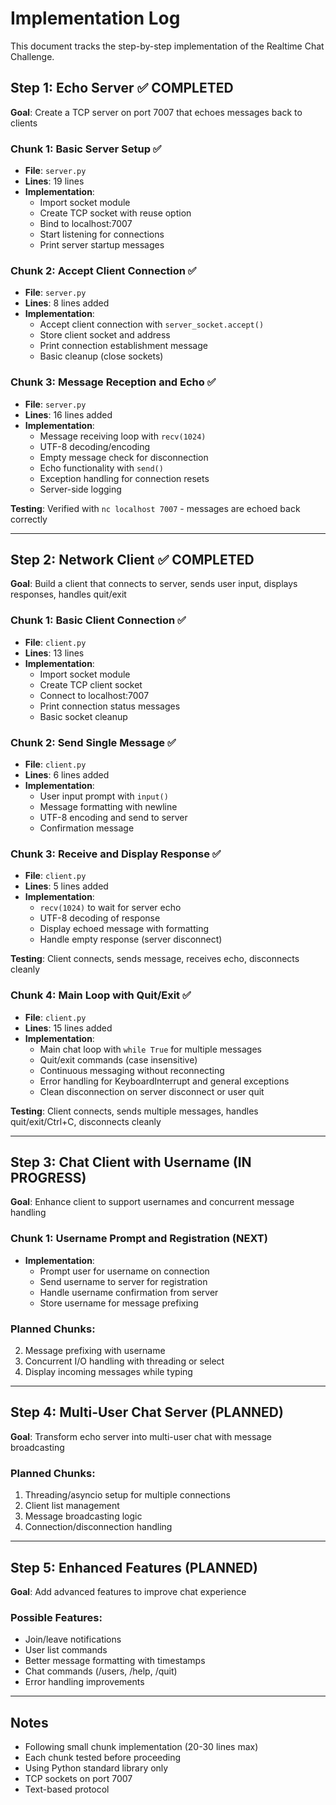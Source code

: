 # Implementation Log

This document tracks the step-by-step implementation of the Realtime Chat Challenge.

## Step 1: Echo Server ✅ COMPLETED

**Goal**: Create a TCP server on port 7007 that echoes messages back to clients

### Chunk 1: Basic Server Setup ✅
- **File**: `server.py`
- **Lines**: 19 lines
- **Implementation**: 
  - Import socket module
  - Create TCP socket with reuse option
  - Bind to localhost:7007
  - Start listening for connections
  - Print server startup messages

### Chunk 2: Accept Client Connection ✅
- **File**: `server.py` 
- **Lines**: 8 lines added
- **Implementation**:
  - Accept client connection with `server_socket.accept()`
  - Store client socket and address
  - Print connection establishment message
  - Basic cleanup (close sockets)

### Chunk 3: Message Reception and Echo ✅
- **File**: `server.py`
- **Lines**: 16 lines added
- **Implementation**:
  - Message receiving loop with `recv(1024)`
  - UTF-8 decoding/encoding
  - Empty message check for disconnection
  - Echo functionality with `send()`
  - Exception handling for connection resets
  - Server-side logging

**Testing**: Verified with `nc localhost 7007` - messages are echoed back correctly

---

## Step 2: Network Client ✅ COMPLETED

**Goal**: Build a client that connects to server, sends user input, displays responses, handles quit/exit

### Chunk 1: Basic Client Connection ✅
- **File**: `client.py`
- **Lines**: 13 lines
- **Implementation**:
  - Import socket module
  - Create TCP client socket
  - Connect to localhost:7007
  - Print connection status messages
  - Basic socket cleanup

### Chunk 2: Send Single Message ✅
- **File**: `client.py`
- **Lines**: 6 lines added
- **Implementation**:
  - User input prompt with `input()`
  - Message formatting with newline
  - UTF-8 encoding and send to server
  - Confirmation message

### Chunk 3: Receive and Display Response ✅
- **File**: `client.py`
- **Lines**: 5 lines added
- **Implementation**:
  - `recv(1024)` to wait for server echo
  - UTF-8 decoding of response
  - Display echoed message with formatting
  - Handle empty response (server disconnect)

**Testing**: Client connects, sends message, receives echo, disconnects cleanly

### Chunk 4: Main Loop with Quit/Exit ✅
- **File**: `client.py`
- **Lines**: 15 lines added
- **Implementation**:
  - Main chat loop with `while True` for multiple messages
  - Quit/exit commands (case insensitive)
  - Continuous messaging without reconnecting
  - Error handling for KeyboardInterrupt and general exceptions
  - Clean disconnection on server disconnect or user quit

**Testing**: Client connects, sends multiple messages, handles quit/exit/Ctrl+C, disconnects cleanly

---

## Step 3: Chat Client with Username (IN PROGRESS)

**Goal**: Enhance client to support usernames and concurrent message handling

### Chunk 1: Username Prompt and Registration (NEXT)
- **Implementation**:
  - Prompt user for username on connection
  - Send username to server for registration
  - Handle username confirmation from server
  - Store username for message prefixing

### Planned Chunks:
2. Message prefixing with username
3. Concurrent I/O handling with threading or select
4. Display incoming messages while typing

---

## Step 4: Multi-User Chat Server (PLANNED)

**Goal**: Transform echo server into multi-user chat with message broadcasting

### Planned Chunks:
1. Threading/asyncio setup for multiple connections
2. Client list management
3. Message broadcasting logic
4. Connection/disconnection handling

---

## Step 5: Enhanced Features (PLANNED)

**Goal**: Add advanced features to improve chat experience

### Possible Features:
- Join/leave notifications
- User list commands
- Better message formatting with timestamps
- Chat commands (/users, /help, /quit)
- Error handling improvements

---

## Notes

- Following small chunk implementation (20-30 lines max)
- Each chunk tested before proceeding
- Using Python standard library only
- TCP sockets on port 7007
- Text-based protocol